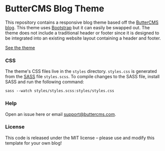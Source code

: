 # ButterCMS Blog Theme

This repository contains a responsive blog theme based off the [ButterCMS blog](https://buttercms.com/blog/). This theme uses [Bootstrap](http://getbootstrap.com/) but it can easily be swapped out. The theme does not include a traditional header or footer since it is designed to be integrated into an existing website layout containing a header and footer.

[See the theme](https://buttercms.github.io/blog-template/)

### CSS

The theme's CSS files live in the `styles` directory. `styles.css` is generated from the [SASS](http://sass-lang.com/) file `styles.scss`. To compile changes to the SASS file, install SASS and run the following command:

```shell
sass --watch styles/styles.scss:styles/styles.css
```

### Help

Open an issue here or email [support@buttercms.com](mailto:support@buttercms.com).

### License

This code is released under the MIT license – please use and modify this template for your own blog!